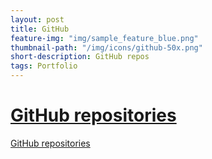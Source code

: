```yaml
---
layout: post
title: GitHub
feature-img: "img/sample_feature_blue.png"
thumbnail-path: "/img/icons/github-50x.png"
short-description: GitHub repos
tags: Portfolio
---
```

# [GitHub repositories](https://github.com/enriquecatala)

[GitHub repositories](https://github.com/enriquecatala)